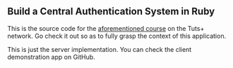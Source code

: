 ## Build a Central Authentication System in Ruby

This is the source code for the [aforementioned
course](http://code.tutsplus.com/categories/ruby/courses) on the Tuts+ network.
Go check it out so as to fully grasp the context of this application.

This is just the server implementation. You can check the client demonstration
app on GitHub.
